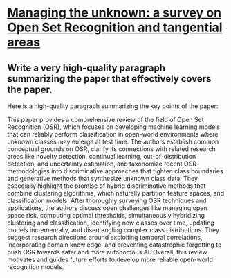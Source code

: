 # [Managing the unknown: a survey on Open Set Recognition and tangential   areas](https://arxiv.org/abs/2312.08785)

## Write a very high-quality paragraph summarizing the paper that effectively covers the paper.

 Here is a high-quality paragraph summarizing the key points of the paper:

This paper provides a comprehensive review of the field of Open Set Recognition (OSR), which focuses on developing machine learning models that can reliably perform classification in open-world environments where unknown classes may emerge at test time. The authors establish common conceptual grounds on OSR, clarify its connections with related research areas like novelty detection, continual learning, out-of-distribution detection, and uncertainty estimation, and taxonomize recent OSR methodologies into discriminative approaches that tighten class boundaries and generative methods that synthesize unknown class data. They especially highlight the promise of hybrid discriminative methods that combine clustering algorithms, which naturally partition feature spaces, and classification models. After thoroughly surveying OSR techniques and applications, the authors discuss open challenges like managing open space risk, computing optimal thresholds, simultaneously hybridizing clustering and classification, identifying new classes over time, updating models incrementally, and disentangling complex class distributions. They suggest research directions around exploiting temporal correlations, incorporating domain knowledge, and preventing catastrophic forgetting to push OSR towards safer and more autonomous AI. Overall, this review motivates and guides future efforts to develop more reliable open-world recognition models.
